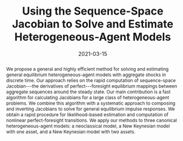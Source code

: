 ---
title: "Using the Sequence-Space Jacobian to Solve and Estimate Heterogeneous-Agent Models"

date: 2021-03-15

publishDate: 2021-09-20T14:37:16.459582Z

authors: ["Adrien Auclert", "Bence Bardóczy", "Matthew Rognlie", "Ludwig Straub"]

publication_types: ["2"]

summary: "We propose a general and highly efficient method for solving and estimating general equilibrium heterogeneous-agent models with aggregate shocks in discrete time."

abstract: "We propose a general and highly efficient method for solving and estimating general equilibrium heterogeneous-agent models with aggregate shocks in discrete time. Our approach relies on the rapid computation of sequence-space Jacobian---the derivatives of perfect---foresight equilibrium mappings between aggregate sequences around the steady state. Our main contribution is a fast algorithm for calculating Jacobians for a large class of heterogeneous-agent problems. We combine this algorithm with a systematic approach to composing and inverting Jacobians to solve for general equilibrium impulse responses. We obtain a rapid procedure for likelihood-based estimation and computation of nonlinear perfect-foresight transitions. We apply our methods to three canonical heterogeneous-agent models: a neoclassical model, a New Keynesian model with one asset, and a New Keynesian model with two assets."

featured: false

publication: "_Econometrica_ 89(5), pp. 2375--2408"

url_code: https://github.com/shade-econ/sequence-jacobian

slides: ""
image:
   caption: 'Two-Asset HANK Model as a Directed Acyclic Graph'
   preview_only: false
---